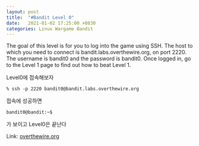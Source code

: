 ```yaml
---
layout: post
title:  "#Bandit Level 0"
date:   2021-01-02 17:25:00 +0830
categories: Linux Wargame Bandit
---
```


The goal of this level is for you to log into the game using SSH. The host to which you need to connect is bandit.labs.overthewire.org, on port 2220. The username is bandit0 and the password is bandit0. Once logged in, go to the Level 1 page to find out how to beat Level 1.

Level0에 접속해보자 
```
% ssh -p 2220 bandit0@bandit.labs.overthewire.org 
```

접속에 성공하면   
```
bandit0@bandit:~$
```
가 보이고 Level0은 끝난다


Link: [overthewire.org](https://overthewire.org/wargames/bandit/bandit0.html)
